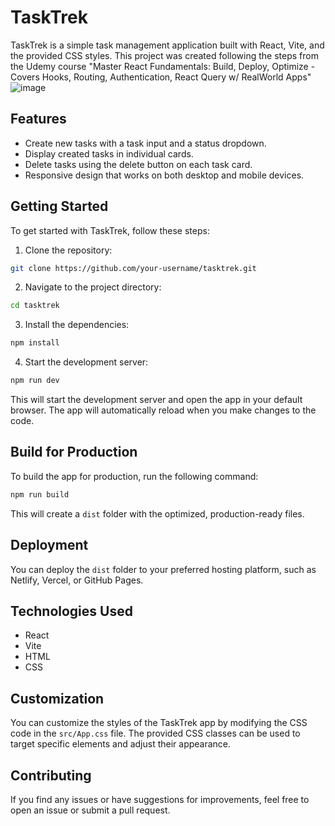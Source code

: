 # TaskTrek

TaskTrek is a simple task management application built with React, Vite, and the provided CSS styles. This project was created following the steps from the Udemy course "Master React Fundamentals: Build, Deploy, Optimize -Covers Hooks, Routing, Authentication, React Query w/ RealWorld Apps" 
![image](https://github.com/user-attachments/assets/347a2c85-ee90-44ea-9df2-21a19f2e5797)

## Features

- Create new tasks with a task input and a status dropdown.
- Display created tasks in individual cards.
- Delete tasks using the delete button on each task card.
- Responsive design that works on both desktop and mobile devices.

## Getting Started

To get started with TaskTrek, follow these steps:

1. Clone the repository:

```bash
git clone https://github.com/your-username/tasktrek.git
```

2. Navigate to the project directory:

```bash
cd tasktrek
```

3. Install the dependencies:

```bash
npm install
```

4. Start the development server:

```bash
npm run dev
```

This will start the development server and open the app in your default browser. The app will automatically reload when you make changes to the code.

## Build for Production

To build the app for production, run the following command:

```bash
npm run build
```

This will create a `dist` folder with the optimized, production-ready files.

## Deployment

You can deploy the `dist` folder to your preferred hosting platform, such as Netlify, Vercel, or GitHub Pages.

## Technologies Used

- React
- Vite
- HTML
- CSS

## Customization

You can customize the styles of the TaskTrek app by modifying the CSS code in the `src/App.css` file. The provided CSS classes can be used to target specific elements and adjust their appearance.

## Contributing

If you find any issues or have suggestions for improvements, feel free to open an issue or submit a pull request.
